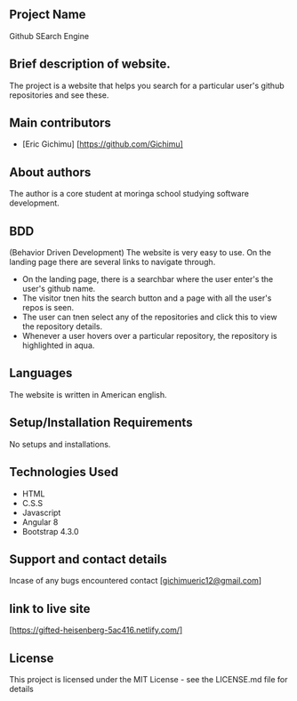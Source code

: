 ## Project Name
 Github SEarch Engine

## Brief description of website.
The project is a website that helps you search for a particular user's github repositories and see these.

## Main contributors
- [Eric Gichimu] [https://github.com/Gichimu]


## About authors
The author is a core student at moringa school studying software development.

## BDD
(Behavior Driven Development)
The website is very easy to use. On the landing page there are several links to navigate through.
* On the landing page, there is a searchbar where the user enter's the user's github name.
* The visitor tnen hits the search button and a page with all the user's repos is seen.
* The user can tnen select any of the repositories and click this to view the repository details.
* Whenever a user hovers over a particular repository, the repository is highlighted in aqua.


 
## Languages
The website is written in American english.
## Setup/Installation Requirements
No setups and installations.
## Technologies Used
* HTML
* C.S.S
* Javascript
* Angular 8
* Bootstrap 4.3.0

## Support and contact details
 Incase of any bugs encountered contact [gichimueric12@gmail.com]

 ## link to live site
[https://gifted-heisenberg-5ac416.netlify.com/]
 
 ## License
This project is licensed under the MIT License - see the LICENSE.md file for details

